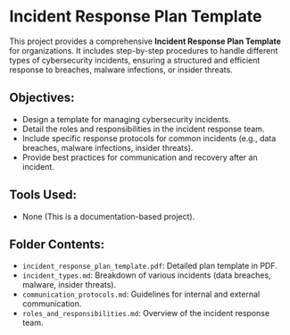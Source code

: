 # Incident Response Plan Template

This project provides a comprehensive **Incident Response Plan Template** for organizations. It includes step-by-step procedures to handle different types of cybersecurity incidents, ensuring a structured and efficient response to breaches, malware infections, or insider threats.

##  Objectives:
- Design a template for managing cybersecurity incidents.
- Detail the roles and responsibilities in the incident response team.
- Include specific response protocols for common incidents (e.g., data breaches, malware infections, insider threats).
- Provide best practices for communication and recovery after an incident.

##  Tools Used:
- None (This is a documentation-based project).

##  Folder Contents:
- `incident_response_plan_template.pdf`: Detailed plan template in PDF.
- `incident_types.md`: Breakdown of various incidents (data breaches, malware, insider threats).
- `communication_protocols.md`: Guidelines for internal and external communication.
- `roles_and_responsibilities.md`: Overview of the incident response team.
